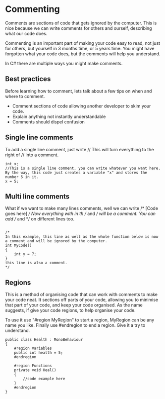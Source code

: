 # Commenting
Comments are sections of code that gets ignored by the computer. This is nice because we can write comments for others and ourself, describing what our code does.

Commenting is an important part of making your code easy to read, not just for others, but yourself in 3 months time, or 5 years time. You might have forgotten what your code does, but the comments will help you understand.

In C# there are multiple ways you might make comments.

## Best practices
Before learning how to comment, lets talk about a few tips on when and where to comment.
* Comment sections of code allowing another developer to skim your code.
* Explain anything not instantly understandable
* Comments should dispel confusion


## Single line comments
To add a single line comment, just write //
This will turn everything to the right of // into a comment.

```
int x;
//This is a single line comment, you can write whatever you want here. By the way, this code just creates a variable "x" and stores the number 5 in it.
x = 5;
```

## Multi line comments
What if we want to make many lines comments, well we can write /* [Code goes here]  */
Now everything with in th /* and */ will be a comment. You can add /* and */ on different lines too.

```

/*
In this example, this line as well as the whole function below is now a comment and will be ignored by the computer.
int MyCode()
{
    int y = 7;
}
this line is also a comment.
*/
```

## Regions
This is a method of organising code that can work with comments to make your code neat. It sections off parts of your code, allowing you to minimise that part of your code, and keep your code organised. As the name suggests, if give your code regions, to help organise your code. 

To use it use "#region MyRegion" to start a region, MyRegion can be any name you like. Finally use #endregion to end a region. Give it a try to understand.

```
public class Health : MonoBehaviour
{
    #region Variables
    public int health = 5;  
    #endregion

    #region Functions
    private void Heal()
    {
        //code example here
    }
    #endregion
}

```